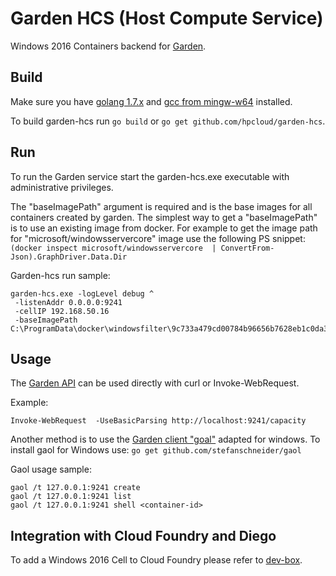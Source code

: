 # Garden HCS (Host Compute Service)

Windows 2016 Containers backend for [Garden](https://github.com/cloudfoundry-incubator/garden).

## Build

Make sure you have [golang 1.7.x](https://golang.org/dl/) and [gcc from mingw-w64](https://sourceforge.net/projects/mingw-w64) installed.

To build garden-hcs run `go build` or `go get github.com/hpcloud/garden-hcs`.

## Run

To run the Garden service start the garden-hcs.exe executable with administrative privileges.

The "baseImagePath" argument is required and is the base images for all containers created by garden. The simplest way to get a "baseImagePath" is to use an existing image from docker. For example to get the image path for "microsoft/windowsservercore" image use the following PS snippet:
`(docker inspect microsoft/windowsservercore  | ConvertFrom-Json).GraphDriver.Data.Dir`

Garden-hcs run sample:

```
garden-hcs.exe -logLevel debug ^
 -listenAddr 0.0.0.0:9241
 -cellIP 192.168.50.16
 -baseImagePath C:\ProgramData\docker\windowsfilter\9c733a479cd00784b96656b7628eb1c0da3c96dd4b672dcf2c29f2fc7dc58d8d`
```

## Usage

The [Garden API](https://github.com/cloudfoundry/garden/blob/master/doc/garden-api.md) can be used directly with curl or Invoke-WebRequest.

Example:

`Invoke-WebRequest  -UseBasicParsing http://localhost:9241/capacity`

Another method is to use the [Garden client "goal"](https://github.com/contraband/gaol) adapted for windows. To install gaol for Windows use: `go get github.com/stefanschneider/gaol`

Gaol usage sample:

```
gaol /t 127.0.0.1:9241 create
gaol /t 127.0.0.1:9241 list
gaol /t 127.0.0.1:9241 shell <container-id>
```

## Integration with Cloud Foundry and Diego

To add a Windows 2016 Cell to Cloud Foundry please refer to [dev-box](dev-box).
